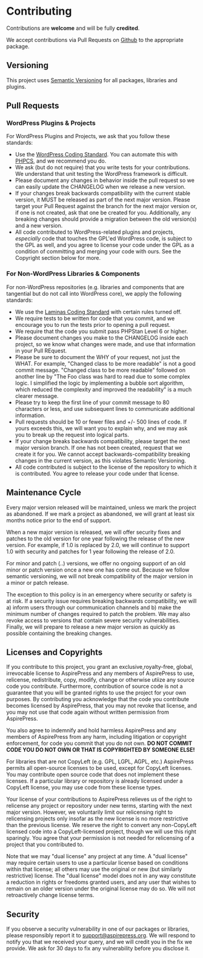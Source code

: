 # Contributing

Contributions are **welcome** and will be fully **credited**.

We accept contributions via Pull Requests on [Github](https://github.com/AspirePress) to the appropriate package.

## Versioning

This project uses [Semantic Versioning](https://semver.org/) for all packages, libraries and plugins.

## Pull Requests

### WordPress Plugins & Projects

For WordPress Plugins and Projects, we ask that you follow these standards:

* Use the [WordPress Coding Standard](https://developer.wordpress.org/coding-standards/wordpress-coding-standards/). You
  can automate this with [PHPCS](https://github.com/WordPress/WordPress-Coding-Standards), and we recommend you do.
* We ask (but do not require) that you write tests for your contributions. We understand that unit testing the WordPress
  framework is difficult.
* Please document any changes in behavior inside the pull request so we can easily update the CHANGELOG when we release
  a new version.
* If your changes break backwards compatibility with the current stable version, it MUST be released as part of the next
  major version. Please target your Pull Request against the branch for the next major version or, if one is not
  created, ask that one be created for you. Additionally, any breaking changes should provide a migration between the
  old version(s) and a new version.
* All code contributed to WordPress-related plugins and projects, *especially* code that touches the GPL'ed WordPress
  code, is subject to the GPL as well, and you agree to license your code under the GPL as a condition of committing and
  merging your code with ours. See the Copyright section below for more.

### For Non-WordPress Libraries & Components

For non-WordPress repositories (e.g. libraries and components that are tangential but do not call into WordPress core),
we apply the following standards:

* We use the [Laminas Coding Standard](https://docs.laminas.dev/laminas-coding-standard/) with certain rules turned off.
* We require tests to be written for code that you commit, and we encourage you to run the tests prior to opening a pull
  request.
* We require that the code you submit pass PHPStan Level 6 or higher.
* Please document changes you make to the CHANGELOG inside each project, so we know what changes were made, and use that
  information in your Pull REquest.
* Please be sure to document the WHY of your request, not just the WHAT. For example, "Changed class to be more
  readable" is not a good commit message. "Changed class to be more readable" followed on another line by "The Foo class
  was hard to read due to some complex logic. I simplified the logic by implementing a bubble sort algorithm, which
  reduced the complexity and improved the readability" is a much clearer message.
* Please try to keep the first line of your commit message to 80 characters or less, and use subsequent lines to
  communicate additional information.
* Pull requests should be 10 or fewer files and +/- 500 lines of code. If yours exceeds this, we will want you to
  explain why, and we may ask you to break up the request into logical parts.
* If your change breaks backwards compatibility, please target the next major version branch. If one has not been
  created, request that we create it for you. We cannot accept backwards-compatibility breaking changes in the current
  version, as this violates Semantic Versioning.
* All code contributed is subject to the license of the repository to which it is contributed. You agree to release your
  code under that license.

## Maintenance Cycle

Every major version released will be maintained, unless we mark the project as abandoned. If we mark a project as
abandoned, we will grant at least six months notice prior to the end of support.

When a new major version is released, we will offer security fixes and patches to the old version for one year following
the release of the new version. For example, if 1.0 is replaced by 2.0, we will continue to support 1.0 with security
and patches for 1 year following the release of 2.0.

For minor and patch (<major>.<minor>.<patch>) versions, we offer no ongoing support of an old minor or patch version
once a new one has come out. Because we follow semantic versioning, we will not break compatibility of the major version
in a minor or patch release.

The exception to this policy is in an emergency where security or safety is at risk. If a security issue requires
breaking backwards compatibility, we will a) inform users through our communication channels and b) make the minimum
number of changes required to patch the problem. We may also revoke access to versions that contain severe security
vulnerabilities. Finally, we will prepare to release a new major version as quickly as possible containing the breaking
changes.

## Licenses and Copyrights

If you contribute to this project, you grant an exclusive,royalty-free, global, irrevocable license to AspirePress and
any members of AspirePress to use, relicense, redistribute, copy, modify, change or otherwise utiize any source code you
contribute. Furthermore, contribution of source code is not a guarantee that you will be granted rights to use the
project for your own purposes. By contributing you acknowledge that the code you contribute becomes licensed by
AspirePress, that you may not revoke that license, and you may not use that code again without written permission from
AspirePress.

You also agree to indemnify and hold harmless AspirePress and any members of AspirePress from any harm, including
litigation or copyright enforcement, for code you commit that you do not own. **DO NOT COMMIT CODE YOU DO NOT OWN OR
THAT IS COPYRIGHTED BY SOMEONE ELSE!**

For libraries that are not CopyLeft (e.g. GPL, LGPL, AGPL, etc.) AspirePress permits all open-source licenses to be
used, except for CopyLeft licenses. You may contribute open source code that does not implement these licenses. If a
particular library or repository is already licensed under a CopyLeft license, you may use code from these license
types.

Your license of your contributions to AspirePress relieves us of the right to relicense any project or repository under
new terms, starting with the next major version. However, we voluntarily limit our relicensing right to relicensing
projects only insofar as the new license is no more restrictive than the previous license. We reserve the right to
convert any non-CopyLeft licensed code into a CopyLeft-licensed project, though we will use this right sparingly. You
agree that your permission is not needed for relicensing of a project that you contributed to.

Note that we may "dual license" any project at any time. A "dual license" may require certain users to use a particular
license based on conditions within that license; all others may use the original or new (but similarly restrictive)
license. The "dual license" model does not in any way constitute a reduction in rights or freedoms granted users, and
any user that wishes to remain on an older version under the original license may do so. We will not retroactively
change license terms.

## Security

If you observe a security vulnerability in one of our packages or libraries, please responsibly report it to
support@aspirepress.org. We will respond to notify you that we received your query, and we will credit you in the fix we
provide. We ask for 30 days to fix any vulnerability before you disclose it.